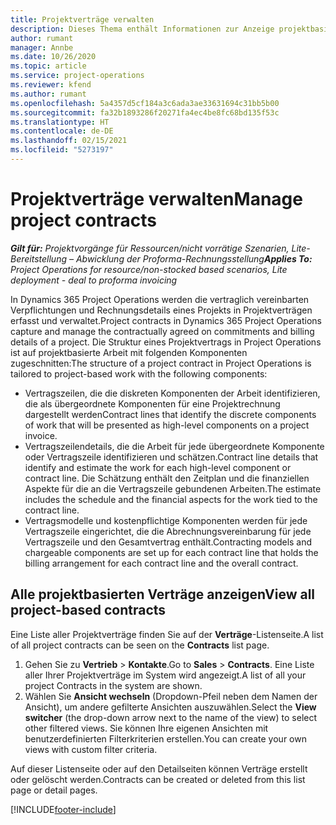 ```yaml
---
title: Projektverträge verwalten
description: Dieses Thema enthält Informationen zur Anzeige projektbasierter Verträge.
author: rumant
manager: Annbe
ms.date: 10/26/2020
ms.topic: article
ms.service: project-operations
ms.reviewer: kfend
ms.author: rumant
ms.openlocfilehash: 5a4357d5cf184a3c6ada3ae33631694c31bb5b00
ms.sourcegitcommit: fa32b1893286f20271fa4ec4be8fc68bd135f53c
ms.translationtype: HT
ms.contentlocale: de-DE
ms.lasthandoff: 02/15/2021
ms.locfileid: "5273197"
---
```

# <a name="manage-project-contracts"></a><span data-ttu-id="9ae3b-103">Projektverträge verwalten</span><span class="sxs-lookup"><span data-stu-id="9ae3b-103">Manage project contracts</span></span>

<span data-ttu-id="9ae3b-104">_**Gilt für:** Projektvorgänge für Ressourcen/nicht vorrätige Szenarien, Lite-Bereitstellung – Abwicklung der Proforma-Rechnungsstellung_</span><span class="sxs-lookup"><span data-stu-id="9ae3b-104">_**Applies To:** Project Operations for resource/non-stocked based scenarios, Lite deployment - deal to proforma invoicing_</span></span>

<span data-ttu-id="9ae3b-105">In Dynamics 365 Project Operations werden die vertraglich vereinbarten Verpflichtungen und Rechnungsdetails eines Projekts in Projektverträgen erfasst und verwaltet.</span><span class="sxs-lookup"><span data-stu-id="9ae3b-105">Project contracts in Dynamics 365 Project Operations capture and manage the contractually agreed on commitments and billing details of a project.</span></span> <span data-ttu-id="9ae3b-106">Die Struktur eines Projektvertrags in Project Operations ist auf projektbasierte Arbeit mit folgenden Komponenten zugeschnitten:</span><span class="sxs-lookup"><span data-stu-id="9ae3b-106">The structure of a project contract in Project Operations is tailored to project-based work with the following components:</span></span>

- <span data-ttu-id="9ae3b-107">Vertragszeilen, die die diskreten Komponenten der Arbeit identifizieren, die als übergeordnete Komponenten für eine Projektrechnung dargestellt werden</span><span class="sxs-lookup"><span data-stu-id="9ae3b-107">Contract lines that identify the discrete components of work that will be presented as high-level components on a project invoice.</span></span>
- <span data-ttu-id="9ae3b-108">Vertragszeilendetails, die die Arbeit für jede übergeordnete Komponente oder Vertragszeile identifizieren und schätzen.</span><span class="sxs-lookup"><span data-stu-id="9ae3b-108">Contract line details that identify and estimate the work for each high-level component or contract line.</span></span> <span data-ttu-id="9ae3b-109">Die Schätzung enthält den Zeitplan und die finanziellen Aspekte für die an die Vertragszeile gebundenen Arbeiten.</span><span class="sxs-lookup"><span data-stu-id="9ae3b-109">The estimate includes the schedule and the financial aspects for the work tied to the contract line.</span></span>
- <span data-ttu-id="9ae3b-110">Vertragsmodelle und kostenpflichtige Komponenten werden für jede Vertragszeile eingerichtet, die die Abrechnungsvereinbarung für jede Vertragszeile und den Gesamtvertrag enthält.</span><span class="sxs-lookup"><span data-stu-id="9ae3b-110">Contracting models and chargeable components are set up for each contract line that holds the billing arrangement for each contract line and the overall contract.</span></span>

## <a name="view-all-project-based-contracts"></a><span data-ttu-id="9ae3b-111">Alle projektbasierten Verträge anzeigen</span><span class="sxs-lookup"><span data-stu-id="9ae3b-111">View all project-based contracts</span></span>

<span data-ttu-id="9ae3b-112">Eine Liste aller Projektverträge finden Sie auf der **Verträge**-Listenseite.</span><span class="sxs-lookup"><span data-stu-id="9ae3b-112">A list of all project contracts can be seen on the **Contracts** list page.</span></span> 

1. <span data-ttu-id="9ae3b-113">Gehen Sie zu **Vertrieb** > **Kontakte**.</span><span class="sxs-lookup"><span data-stu-id="9ae3b-113">Go to **Sales** > **Contracts**.</span></span> <span data-ttu-id="9ae3b-114">Eine Liste aller Ihrer Projektverträge im System wird angezeigt.</span><span class="sxs-lookup"><span data-stu-id="9ae3b-114">A list of all your project Contracts in the system are shown.</span></span> 
2. <span data-ttu-id="9ae3b-115">Wählen Sie **Ansicht wechseln** (Dropdown-Pfeil neben dem Namen der Ansicht), um andere gefilterte Ansichten auszuwählen.</span><span class="sxs-lookup"><span data-stu-id="9ae3b-115">Select the **View switcher** (the drop-down arrow next to the name of the view) to select other filtered views.</span></span> <span data-ttu-id="9ae3b-116">Sie können Ihre eigenen Ansichten mit benutzerdefinierten Filterkriterien erstellen.</span><span class="sxs-lookup"><span data-stu-id="9ae3b-116">You can create your own views with custom filter criteria.</span></span>

<span data-ttu-id="9ae3b-117">Auf dieser Listenseite oder auf den Detailseiten können Verträge erstellt oder gelöscht werden.</span><span class="sxs-lookup"><span data-stu-id="9ae3b-117">Contracts can be created or deleted from this list page or detail pages.</span></span>


[!INCLUDE[footer-include](../../includes/footer-banner.md)]